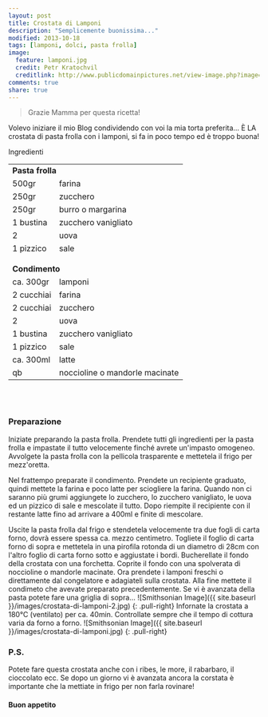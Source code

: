 ```yaml
---
layout: post
title: Crostata di Lamponi
description: "Semplicemente buonissima..."
modified: 2013-10-18
tags: [lamponi, dolci, pasta frolla]
image:
  feature: lamponi.jpg
  credit: Petr Kratochvil
  creditlink: http://www.publicdomainpictures.net/view-image.php?image=3424&picture=raspberry-background
comments: true
share: true
---
```


> Grazie Mamma per questa ricetta!

Volevo iniziare il mio Blog condividendo con voi la mia torta preferita... È LA crostata di pasta frolla con i lamponi, si fa in poco tempo ed è troppo buona!


<div class="ingredients">
  <div class="ingredients-title">Ingredienti</div>
  <table>
    <tbody>
      <tr>
        <td colspan="2"><b>Pasta frolla</b></td>
      </tr>
      <tr>
        <td>500gr</td>
        <td>farina</td>
      </tr>
      <tr>
        <td>250gr</td>
        <td>zucchero</td>
      </tr>
      <tr>
        <td>250gr</td>
        <td>burro o margarina</td>
      </tr>
      <tr>
        <td>1 bustina</td>
        <td>zucchero vanigliato</td>
      </tr>
      <tr>
        <td>2</td>
        <td>uova</td>
      </tr>
      <tr>
        <td>1 pizzico</td>
        <td>sale</td>
      </tr>
      <tr style="height: 15px;"></tr>
      <tr>          
        <td colspan="2"><b>Condimento</b></td>
      </tr>
      <tr>
        <td>ca. 300gr</td>
        <td>lamponi</td>
      </tr>
      <tr>      
        <td>2 cucchiai</td>
        <td>farina</td>
      </tr>
      <tr>
        <td>2 cucchiai</td>
        <td>zucchero</td>
      </tr>
      <tr>
        <td>2</td>
        <td>uova</td>
      </tr>
      <tr>
        <td>1 bustina</td>
        <td>zucchero vanigliato</td>
      </tr>
      <tr>
        <td>1 pizzico</td>
        <td>sale</td>
      </tr>
      <tr>
        <td>ca. 300ml</td>
        <td>latte</td>
      </tr>
      <tr>
        <td>qb</td>
        <td>noccioline o mandorle macinate</td>        
      </tr>
    </tbody>
  </table>
  <br></br>
</div>


<h3>
  <font color="grey">
    <i class="icon-cogs"></i>
  </font> Preparazione
</h3>

Iniziate preparando la pasta frolla. Prendete tutti gli ingredienti per la pasta frolla e impastate il tutto velocemente finché avrete un'impasto omogeneo. Avvolgete la pasta frolla con la pellicola trasparente e mettetela il frigo per mezz'oretta.

Nel frattempo preparate il condimento. Prendete un recipiente graduato, quindi mettete la farina e poco latte per sciogliere la farina. Quando non ci saranno più grumi aggiungete lo zucchero, lo zucchero vanigliato, le uova ed un pizzico di sale e mescolate il tutto. Dopo riempite il recipiente con il restante latte fino ad arrivare a 400ml e finite di mescolare.

Uscite la pasta frolla dal frigo e stendetela velocemente tra due fogli di carta forno, dovrà essere spessa ca. mezzo centimetro. Togliete il foglio di carta forno di sopra e mettetela in una pirofila rotonda di un diametro di 28cm con l'altro foglio di carta forno sotto e aggiustate i bordi. Bucherellate il fondo della crostata con una forchetta. Coprite il fondo con una spolverata di noccioline o mandorle macinate. Ora prendete i lamponi freschi o direttamente dal congelatore e adagiateli sulla crostata. Alla fine mettete il condimeto che avevate preparato precedentemente. Se vi è avanzata della pasta potete fare una griglia di sopra...
![Smithsonian Image]({{ site.baseurl }}/images/crostata-di-lamponi-2.jpg)
{: .pull-right}
Infornate la crostata a 180°C (ventilato) per ca. 40min. Controllate sempre che il tempo di cottura varia da forno a forno.
![Smithsonian Image]({{ site.baseurl }}/images/crostata-di-lamponi.jpg)
{: .pull-right}


<h3>
  <font color="#FFCC00">
    <i class="icon-lightbulb"></i>
  </font> P.S.
</h3>


Potete fare questa crostata anche con i ribes, le more, il rabarbaro, il cioccolato ecc. Se dopo un giorno vi è avanzata ancora la corstata è importante che la mettiate in frigo per non farla rovinare!

<h4>Buon appetito
  <font color="red">
    <i class="icon-smile"></i>
  </font>
</h4>
